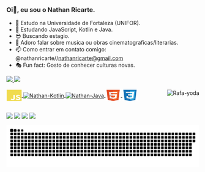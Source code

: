 ### Oi👋, eu sou o Nathan Ricarte.

- 🔭 Estudo na Universidade de Fortaleza (UNIFOR).
- 📓 Estudando JavaScript, Kotlin e Java.
- 😎 Buscando estagio.
- 💬 Adoro falar sobre musica ou obras cinematograficas/literarias.
- 📫 Como entrar em contato comigo: @nathanricarte//nathanricarte@gmail.com
- 🎭 Fun fact: Gosto de conhecer culturas novas.

<div>
  <a href="https://github.com/nathanricarte">
  <img height="180em" src="https://github-readme-stats.vercel.app/api?username=nathanricarte&show_icons=true&theme=tokyonight&include_all_commits=true&count_private=true"/>
  <img height="180em" src="https://github-readme-stats.vercel.app/api/top-langs/?username=nathanricarte&layout=compact&langs_count=7&theme=tokyonight"/>
</div>
  <div style="display: inline_block"><br>
  <img align="center" alt="Nathan-Js" height="30" width="40" src="https://raw.githubusercontent.com/devicons/devicon/master/icons/javascript/javascript-plain.svg">
  <img align="center" alt="Nathan-Kotlin" height="30" width="40" src="https://cdn.jsdelivr.net/gh/devicons/devicon/icons/kotlin/kotlin-original.svg">
  <img align="center" alt="Nathan-Java" height="30" width="40" src="https://cdn.jsdelivr.net/gh/devicons/devicon/icons/java/java-original.svg">
  <img align="center" alt="Nathan-HTML" height="30" width="40" src="https://raw.githubusercontent.com/devicons/devicon/master/icons/html5/html5-original.svg">
  <img align="center" alt="Nathan-CSS" height="30" width="40" src="https://raw.githubusercontent.com/devicons/devicon/master/icons/css3/css3-original.svg">
  <img align="right" alt="Rafa-yoda" src="https://im.ezgif.com/tmp/ezgif-1-1f651f3508f7.gif">
</div>
  
##
 
<div> 
  <a href="https://instagram.com/nathanricarte" target="_blank"><img src="https://img.shields.io/badge/-Instagram-%23E4405F?style=for-the-badge&logo=instagram&logoColor=white" target="_blank"></a>
 <a href="https://t.me/nathan_ricarte" target="_blank"><img src="https://img.shields.io/badge/Telegram-2CA5E0?style=for-the-badge&logo=telegram&logoColor=white" target="_blank"></a> 
  <a href = "mailto:nathanricarte@gmail.com"><img src="https://img.shields.io/badge/-Gmail-%23333?style=for-the-badge&logo=gmail&logoColor=white" target="_blank"></a>
  <a href="https://www.linkedin.com/in/nathan-ricarte-856a5b15b/" target="_blank"><img src="https://img.shields.io/badge/-LinkedIn-%230077B5?style=for-the-badge&logo=linkedin&logoColor=white" target="_blank"></a> 
 
  ![Snake animation](https://github.com/nathanricarte/nathanricarte/blob/output/github-contribution-grid-snake.svg)
 
</div>
